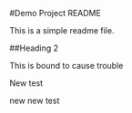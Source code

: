 #Demo Project README

This is a simple readme file.

##Heading 2

This is bound to cause trouble

New test

new new test